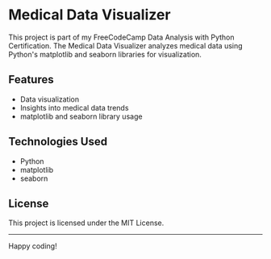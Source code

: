 # Medical Data Visualizer

This project is part of my FreeCodeCamp Data Analysis with Python Certification. The Medical Data Visualizer analyzes medical data using Python's matplotlib and seaborn libraries for visualization.

## Features
- Data visualization
- Insights into medical data trends
- matplotlib and seaborn library usage

## Technologies Used
- Python
- matplotlib
- seaborn

## License
This project is licensed under the MIT License.

---

Happy coding!
